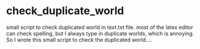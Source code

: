 # check_duplicate_world
small script to check duplicated world in text.txt file. most of the latex editor can check spelling, but I always type in duplicate worlds, which is annoying. So I wrote this small script to check the duplicated world....

